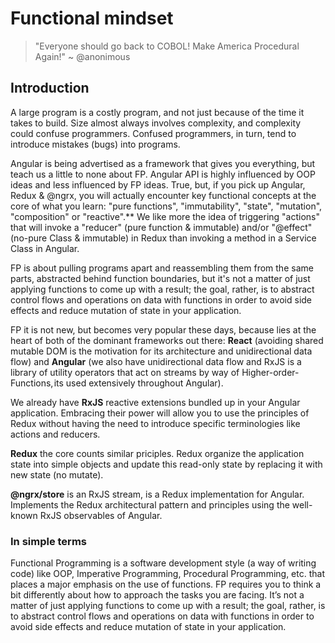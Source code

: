 # Functional mindset

> "Everyone should go back to COBOL! Make America Procedural Again!"
~ @anonimous

## Introduction

<p>A large program is a costly program, and not just because of the time it takes to build. Size almost always involves complexity, and complexity could confuse programmers. Confused programmers, in turn, tend to introduce mistakes (bugs) into programs.

Angular is being advertised as a framework that gives you everything, but teach us a little to none about FP. 
Angular API is highly influenced by OOP ideas and less influenced by FP ideas. True, but, if you pick up Angular, Redux & @ngrx, you will actually encounter key functional concepts at the core of what you learn: "pure functions", "immutability", "state", "mutation", "composition" or "reactive".** We like more the idea of triggering "actions" that will invoke a 
"reducer" (pure function & immutable) and/or "@effect" (no-pure Class & immutable) in Redux than invoking a method in a Service Class in Angular.

FP is about pulling programs apart and reassembling them from the same parts, abstracted behind function boundaries, 
but it's not a matter of just applying functions to come up with a result; the goal, rather, is to abstract control flows and
operations on data with functions in order to avoid side effects and reduce mutation of state in your application.

FP it is not new, but becomes very popular these days, because lies at the heart of both of the dominant frameworks out there: **React** (avoiding shared mutable DOM is the motivation for its architecture and unidirectional data flow) and **Angular** (we also have unidirectional data flow and RxJS is a library of utility operators that act on streams by way of Higher-order-Functions, its used extensively throughout Angular). 

We already have **RxJS** reactive extensions bundled up in your Angular application. Embracing their power will allow you to use the principles of Redux without having the need to introduce specific terminologies like actions and reducers.

**Redux** the core counts similar priciples. Redux organize the application state into simple objects and update this read-only state by replacing it with new state (no mutate). 

**@ngrx/store** is an RxJS stream, is a Redux implementation for Angular. Implements the Redux architectural pattern and principles using the well-known RxJS observables of Angular.


### In simple terms

Functional Programming is a software development style (a way of writing code) like OOP, Imperative Programming,  Procedural Programming, etc. that places a major emphasis on the use of functions. FP requires you to think a bit differently about how to approach the tasks you are facing. It’s not a matter of just applying functions to come up with a result; the goal, 
rather, is to abstract control flows and operations on data with functions in order to avoid side effects and reduce mutation of state in your application.</p>

  
